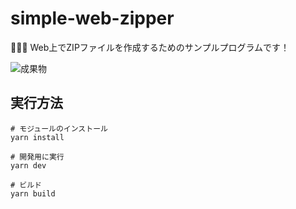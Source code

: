 # simple-web-zipper

🧜🧜🧜 Web上でZIPファイルを作成するためのサンプルプログラムです！  

![成果物](./docs/images/fruit.gif)  

## 実行方法

```shell
# モジュールのインストール
yarn install

# 開発用に実行
yarn dev

# ビルド
yarn build
```
